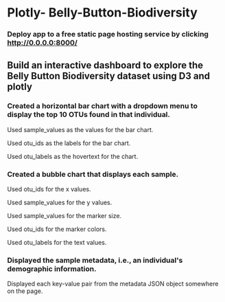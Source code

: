 # Plotly- Belly-Button-Biodiversity

### Deploy app to a free static page hosting service by clicking http://0.0.0.0:8000/


## Build an interactive dashboard to explore the Belly Button Biodiversity dataset using D3 and plotly 


### Created a horizontal bar chart with a dropdown menu to display the top 10 OTUs found in that individual.




Used sample_values as the values for the bar chart.


Used otu_ids as the labels for the bar chart.


Used otu_labels as the hovertext for the chart.




### Created a bubble chart that displays each sample.



Used otu_ids for the x values.


Used sample_values for the y values.


Used sample_values for the marker size.


Used otu_ids for the marker colors.


Used otu_labels for the text values.





### Displayed the sample metadata, i.e., an individual's demographic information.


Displayed each key-value pair from the metadata JSON object somewhere on the page.


